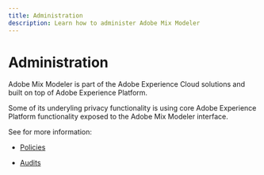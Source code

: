 ```yaml
---
title: Administration
description: Learn how to administer Adobe Mix Modeler
---
```


# Administration

Adobe Mix Modeler is part of the Adobe Experience Cloud solutions and built on top of Adobe Experience Platform.

Some of its underyling privacy functionality is using core Adobe Experience Platform functionality exposed to the Adobe Mix Modeler interface.

See for more information:

* [Policies](policies.md)

* [Audits](audits.md)

